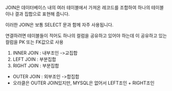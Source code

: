 JOIN은 데이터베이스 내의 여러 테이블에서 가져온 레코드를 조합하여 하나의 테이블이나 결과 집합으로 표현해 줍니다.

이러한 JOIN은 보통 SELECT 문과 함께 자주 사용됩니다.

연결하려면 테이블들이 적어도 하나의 컬럼을 공유하고 있어야 하는데 이 공유하고 있는 컬럼을 PK 또는 FK값으로 사용

1. INNER JOIN : 내부조인 ->교집합
2. LEFT JOIN : 부분집합
3. RIGHT JOIN : 부분집합

* OUTER JOIN : 외부조인 ->합집합
* 오라클은 OUTER JOIN있지만, MYSQL은 없어서 LEFT조인 + RIGHT조인